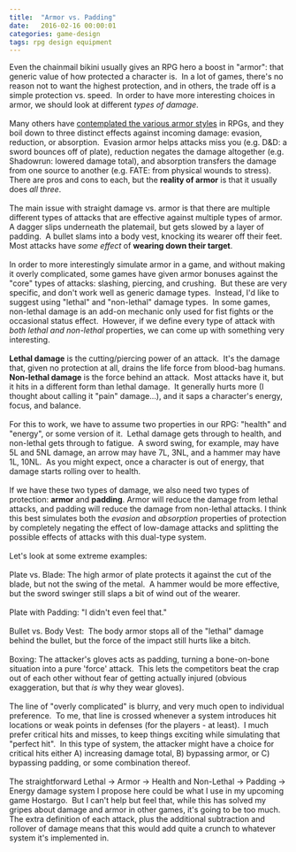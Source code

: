 ```yaml
---
title:  "Armor vs. Padding"
date:   2016-02-16 00:00:01
categories: game-design
tags: rpg design equipment
---
```


Even the chainmail bikini usually gives an RPG hero a boost in "armor": that generic value of how protected a character is.&nbsp; In a lot of games, there's no reason not to want the highest protection, and in others, the trade off is a simple protection vs. speed.&nbsp; In order to have more interesting choices in armor, we should look at different <i>types of damage</i>.<br />
<br />
Many others have <a href="https://www.reddit.com/r/rpg/comments/2uon64/rpg_design_help_me_solve_my_armor_conundrum/" target="_blank">contemplated the various armor styles</a> in RPGs, and they boil down to three distinct effects against incoming damage: evasion, reduction, or absorption.&nbsp; Evasion armor helps attacks miss you (e.g. D&amp;D: a sword bounces off of plate), reduction negates the damage altogether (e.g. Shadowrun: lowered damage total), and absorption transfers the damage from one source to another (e.g. FATE: from physical wounds to stress).&nbsp; There are pros and cons to each, but the <b>reality of armor</b> is that it usually does <i>all three</i>.<br />
<br />
The main issue with straight damage vs. armor is that there are multiple different types of attacks that are effective against multiple types of armor.&nbsp; A dagger slips underneath the platemail, but gets slowed by a layer of padding.&nbsp; A bullet slams into a body vest, knocking its wearer off 
their feet. Most attacks have <i>some effect</i> of <b>wearing down their target</b>.<br />
<br />
In order to more interestingly simulate armor in a game, and without making it overly complicated, some games have given armor bonuses against the "core" types of attacks: slashing, piercing, and crushing.&nbsp; But these are very specific, and don't work well as generic damage types.&nbsp; Instead, I'd like to suggest using "lethal" and "non-lethal" damage types.&nbsp; In some games, non-lethal damage is an add-on mechanic only used for fist fights or the occasional status effect.&nbsp; However, if we define every type of attack with <i>both lethal and non-lethal </i>properties, we can come up with something very interesting.<br />
<br />
<b>Lethal damage</b> is the cutting/piercing power of an attack.&nbsp; It's the damage that, given no protection at all, drains the life force from blood-bag humans.&nbsp; <b>Non-lethal damage</b> is the force behind an attack.&nbsp; Most attacks have it, but it hits in a different form than lethal damage.&nbsp; It generally hurts more (I thought about calling it "pain" damage...), and it saps a character's energy, focus, and balance. <br />
<br />
For this to work, we have to assume two properties in our RPG: "health" and "energy", or some version of it.&nbsp; Lethal damage gets through to health, and non-lethal gets through to fatigue.&nbsp; A sword swing, for example, may have 5L and 5NL damage, an arrow may have 7L, 3NL, and a hammer may have 1L, 10NL.&nbsp; As you might expect, once a character is out of energy, that damage starts rolling over to health.<br />
<br />
If we have these two types of damage, we also need two types of protection: <b>armor</b> and <b>padding</b>. Armor will reduce the damage from lethal attacks, and padding will reduce the damage from non-lethal attacks. I think this best simulates both the <i>evasion</i> and <i>absorption</i> properties of protection by completely negating the effect of low-damage attacks and splitting the possible effects of attacks with this dual-type system.<br />
<br />
Let's look at some extreme examples:<br />
<br />
Plate vs. Blade: The high armor of plate protects it against the cut of the blade, but not the swing of the metal.&nbsp; A hammer would be more effective, but the sword swinger still slaps a bit of wind out of the wearer.<br />
<br />
Plate with Padding: "I didn't even feel that."<br />
<br />
Bullet vs. Body Vest:&nbsp; The body armor stops all of the "lethal" damage 
behind the bullet, but the force of the impact still hurts like a bitch. <br />
<br />
Boxing: The attacker's gloves acts as padding, turning a bone-on-bone situation into a pure 'force' attack.&nbsp; This lets the competitors beat the crap out of each other without fear of getting actually injured (obvious exaggeration, but that <i>is</i> why they wear gloves).<br />
<br />
The line of "overly complicated" is blurry, and very much open to individual preference.&nbsp; To me, that line is crossed whenever a system introduces hit locations or weak points in defenses (for the players - at least).&nbsp; I much prefer critical hits and misses, to keep things exciting while simulating that "perfect hit".&nbsp; In this type of system, the attacker might have a choice for critical hits either A) increasing damage total, B) bypassing armor, or C) bypassing padding, or some combination thereof.<br />
<br />
The straightforward Lethal -&gt; Armor -&gt; Health and Non-Lethal -&gt; Padding -&gt; Energy damage system I propose here could be what I use in my upcoming game Hostargo.&nbsp; But I can't help but feel that, while this has solved my gripes about damage and armor in other games, it's going to be too much.&nbsp; The extra definition of each attack, plus the additional subtraction and rollover of damage means that this would add quite a crunch to whatever system it's implemented in.<br />
